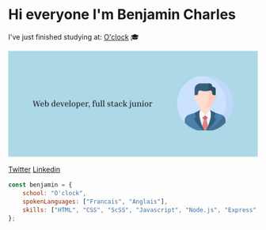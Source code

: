 # Hi everyone I'm Benjamin Charles 

I've just finished studying at: [O'clock](https://oclock.io/ "O'clock") :mortar_board:

![image](./github.svg)

[Twitter](https://twitter.com/Benj_Js "Twitter")
[Linkedin](https://fr.linkedin.com/in/benjamin-charles-b99069234?trk=people-guest_people_search-card&challengeId=AQGvcHG7uI86CgAAAYHJAGQiWKs-3m423kd_I5cvhcMjDwsz18_CwiMyq94yZhEo291Ey6Uxhr8mpcD9MrdJ9DAqUEANl-Htmw&submissionId=6d0db925-4a9d-fe16-c328-ac7e46d03f0f&challengeSource=AgFyhFFo_Q0QHAAAAYHJAIofXNc_GfcK9oHjOnOsNbj6oneDDgjlUiLaqQKNvd8&challegeType=AgF_WQvtHZ-4ywAAAYHJAIoiX8ySFDuu_QyUuhaEOUhY8SeXHqMQqxg&memberId=AgFkDxIsCeSjNQAAAYHJAIolMHu5CDeSEZf1X2U3poQs4qg&recognizeDevice=AgF1RrAo2z6fNAAAAYHJAIonROlwgAR-YgoNcB48FJklSsrg4-Mu "Linkedin")

````js
const benjamin = {
    school: "O'clock",
    spokenLanguages: ["Francais", "Anglais"],
    skills: ["HTML", "CSS", "ScSS", "Javascript", "Node.js", "Express", "PostgreSQL", "React", "Redux", "Next", "Nest"]
};
````
